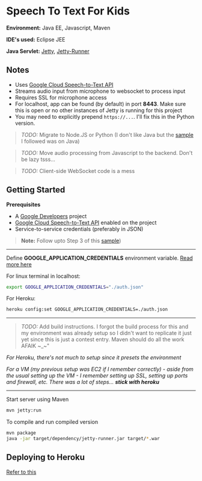 # Speech To Text For Kids
**Environment:** Java EE, Javascript, Maven

**IDE's used:** Eclipse JEE

**Java Servlet:** [Jetty](https://www.eclipse.org/jetty/documentation/9.4.x/jetty-maven-plugin.html), [Jetty-Runner](https://www.eclipse.org/jetty/documentation/9.4.x/runner.html)


## Notes
- Uses [Google Cloud Speech-to-Text API](https://cloud.google.com/speech-to-text/)
- Streams audio input from microphone to websocket to process input
- Requires SSL for microphone access
- For localhost, app can be found (by default) in port **8443**. Make sure this is open or no other instances of Jetty is running for this project
- You may need to explicitly prepend ```https://...```.  I'll fix this in the Python version.

> *TODO:* Migrate to Node.JS  or Python (I don't like Java but the [sample](https://codelabs.developers.google.com/codelabs/speaking-with-a-webpage/index.html#0) I followed was on Java)

> *TODO:* Move audio processing from Javascript to the backend. Don't be lazy tsss...

> *TODO:* Client-side WebSocket code is a mess




## Getting Started

**Prerequisites**
- A [Google Developers](https://developers.google.com/) project
- [Google Cloud Speech-to-Text API](https://cloud.google.com/speech-to-text/) enabled on the project
- Service-to-service credentials (preferably in JSON)

> **Note:** Follow upto Step 3 of this [sample](https://codelabs.developers.google.com/codelabs/speaking-with-a-webpage/index.html#0))


---


Define **GOOGLE_APPLICATION_CREDENTIALS** environment variable. [Read more here](https://cloud.google.com/docs/authentication/production)


For linux terminal in localhost:
```bash
export GOOGLE_APPLICATION_CREDENTIALS="./auth.json"
```

For Heroku:
```bash
heroku config:set GOOGLE_APPLICATION_CREDENTIALS=./auth.json
```



---


> *TODO:* Add build instructions. I forgot the build process for this and my environment was already setup so I didn't want to replicate it just yet since this is just a contest entry. Maven should do all the work AFAIK \~\_\~"

*For Heroku, there's not much to setup since it presets the environment*

*For a VM (my previous setup was EC2 if I remember correctly) - aside from the usual setting up the VM - I remember setting up SSL, setting up ports and firewall, etc. There was a lot of steps... **stick with heroku***


---



Start server using Maven

```bash
mvn jetty:run
```


To compile and run compiled version
```bash
mvn package
java -jar target/dependency/jetty-runner.jar target/*.war
```




## Deploying to Heroku
[Refer to this](https://github.com/heroku/devcenter-jetty-runner)